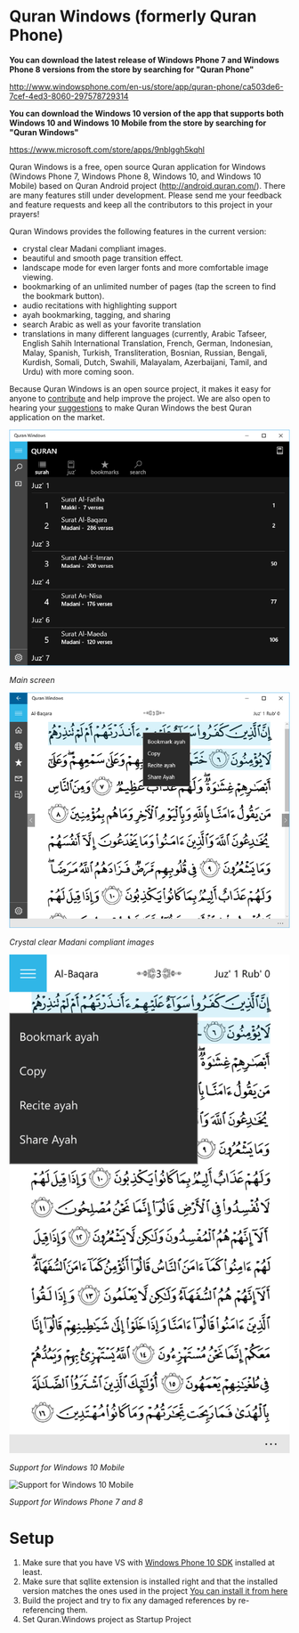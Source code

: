 Quran Windows (formerly Quran Phone)
===========

**You can download the latest release of Windows Phone 7 and Windows Phone 8 versions from the store by searching for "Quran Phone"**

http://www.windowsphone.com/en-us/store/app/quran-phone/ca503de6-7cef-4ed3-8060-297578729314

**You can download the Windows 10 version of the app that supports both Windows 10 and Windows 10 Mobile from the store by searching for "Quran Windows"**

https://www.microsoft.com/store/apps/9nblggh5kqhl

Quran Windows is a free, open source Quran application for Windows (Windows Phone 7, Windows Phone 8, Windows 10, and Windows 10 Mobile) based on Quran Android project (http://android.quran.com/). There are many features still under development. Please send me your feedback and feature requests and keep all the contributors to this project in your prayers!

Quran Windows provides the following features in the current version:

  * crystal clear Madani compliant images.
  * beautiful and smooth page transition effect.
  * landscape mode for even larger fonts and more comfortable image viewing.
  * bookmarking of an unlimited number of pages (tap the screen to find the bookmark button).
  * audio recitations with highlighting support
  * ayah bookmarking, tagging, and sharing
  * search Arabic as well as your favorite translation
  * translations in many different languages (currently, Arabic Tafseer, English Sahih International Translation, French, German, Indonesian, Malay, Spanish, Turkish, Transliteration, Bosnian, Russian, Bengali, Kurdish, Somali, Dutch, Swahili, Malayalam, Azerbaijani, Tamil, and Urdu) with more coming soon.

Because Quran Windows is an open source project, it makes it easy for anyone to [contribute](https://github.com/stankovski/quran-phone/pulls) and help improve the project. We are also open to hearing your [suggestions](https://github.com/stankovski/quran-phone/issues) to make Quran Windows the best Quran application on the market.

![Main screen](Screenshots/Desktop/MainScreen.png)

_Main screen_

![Crystal clear Madani compliant images](Screenshots/Desktop/ReadScreen.png)

_Crystal clear Madani compliant images_

![Support for Windows 10 Mobile](Screenshots/Mobile/ReadScreen.png)

_Support for Windows 10 Mobile_

![Support for Windows 10 Mobile](Screenshots/page-arabic.png)

_Support for Windows Phone 7 and 8_

# Setup

1.  Make sure that you have VS with [Windows Phone 10 SDK](https://dev.windows.com/en-us/downloads) installed at least.
2.  Make sure that sqllite extension is installed right and that the installed version matches the ones used in the project 
[You can install it from here](https://visualstudiogallery.msdn.microsoft.com/5d97faf6-39e3-4048-a0bc-adde2af75d1b)
3.  Build the project and try to fix any damaged references by re-referencing them.
4.  Set Quran.Windows project as Startup Project

